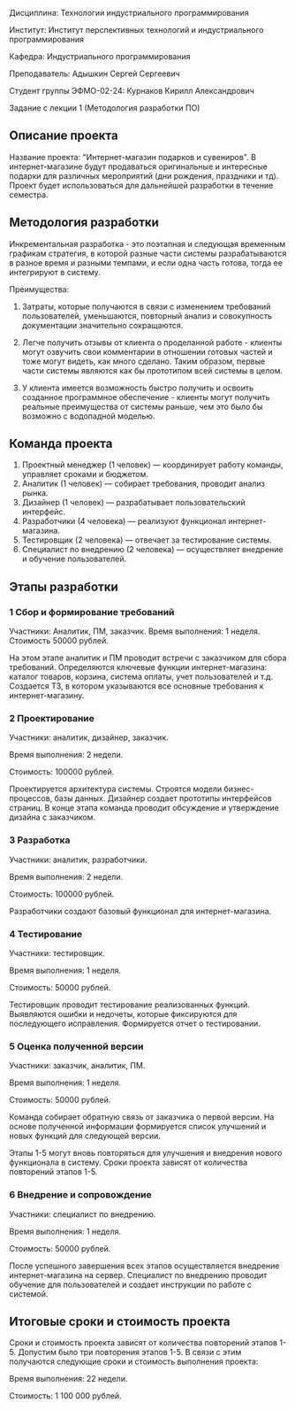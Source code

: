 Дисциплина: Технологии индустриального программирования

Институт: Институт перспективных технологий и индустриального программирования

Кафедра: Индустриального программирования

Преподаватель: Адышкин Сергей Сергеевич

Студент группы ЭФМО-02-24: Курнаков Кирилл Александрович

Задание с лекции 1 (Методология разработки ПО)
  
## Описание проекта

Название проекта: "Интернет-магазин подарков и сувениров". В интернет-магазине будут продаваться оригинальные и интересные
подарки для различных мероприятий (дни рождения, праздники и тд). Проект будет использоваться для дальнейшей разработки в течение семестра.

## Методология разработки

Инкрементальная разработка - это поэтапная и следующая временным графикам стратегия, в которой разные части системы разрабатываются в разное время и разными темпами, и если одна часть готова, тогда ее интегрируют в систему.

Преимущества:

1. Затраты, которые получаются в связи с изменением требований пользователей, уменьшаются, повторный анализ и совокупность документации значительно сокращаются.

2. Легче получить отзывы от клиента о проделанной работе - клиенты могут озвучить свои комментарии в отношении готовых частей и тоже могут видеть, как много сделано. Таким образом, первые части системы являются как бы прототипом всей системы в целом.

3. У клиента имеется возможность быстро получить и освоить созданное программное обеспечение - клиенты могут получить реальные преимущества от системы раньше, чем это было бы возможно с водопадной моделью.

## Команда проекта

1. Проектный менеджер (1 человек) — координирует работу команды, управляет сроками и бюджетом.
2. Аналитик (1 человек) — собирает требования, проводит анализ рынка.
3. Дизайнер (1 человек) — разрабатывает пользовательский интерфейс.
4. Разработчики (4 человека) — реализуют функционал интернет-магазина.
5. Тестировщик (2 человека) — отвечает за тестирование системы.
6. Специалист по внедрению (2 человека) — осуществляет внедрение и обучение пользователей.

## Этапы разработки
### 1 Сбор и формирование требований
Участники: Аналитик, ПМ, заказчик.
Время выполнения: 1 неделя.
Стоимость 50000 рублей.

На этом этапе аналитик и ПМ проводит встречи с заказчиком для сбора требований. Определяются ключевые функции интернет-магазина: каталог товаров, корзина, система оплаты, учет пользователей и т.д. Создается ТЗ, в котором указываются все основные требования к интернет-магазину.

### 2 Проектирование

Участники: аналитик, дизайнер, заказчик.

Время выполнения: 2 недели.

Стоимость: 100000 рублей.

Проектируется архитектура системы. Строятся модели бизнес-процессов, базы данных. Дизайнер создает прототипы интерфейсов страниц. В конце этапа команда проводит обсуждение и утверждение дизайна с заказчиком.

### 3 Разработка

Участники: аналитик, разработчики.

Время выполнения: 2 недели.

Стоимость: 100000 рублей.

Разработчики создают базовый функционал для интернет-магазина.

### 4 Тестирование

Участники: тестировщик.

Время выполнения: 1 неделя.

Стоимость: 50000 рублей.

Тестировщик проводит тестирование реализованных функций. Выявляются ошибки и недочеты, которые фиксируются для последующего исправления. Формируется отчет о тестировании.

### 5 Оценка полученной версии

Участники: заказчик, аналитик, ПМ.

Время выполнения: 1 неделя.

Стоимость: 50000 рублей.

Команда собирает обратную связь от заказчика о первой версии. На основе полученной информации формируется список улучшений и новых функций для следующей версии.

Этапы 1-5 могут вновь повторяться для улучшения и внедрения нового функционала в систему. Сроки проекта зависят от количества повторений этапов 1-5.

### 6 Внедрение и сопровождение

Участники: специалист по внедрению.

Время выполнения: 1 неделя.

Стоимость: 50000 рублей.

После успешного завершения всех этапов осуществляется внедрение интернет-магазина на сервер. Специалист по внедрению проводит обучение для пользователей и создает инструкции по работе с системой.

## Итоговые сроки и стоимость проекта


Сроки и стоимость проекта зависят от количества повторений этапов 1-5. Допустим было три повторения этапов 1-5. В связи с этим получаются следующие сроки и стоимость выполнения проекта:

Время выполнения: 22 недели.

Стоимость: 1 100 000 рублей.






